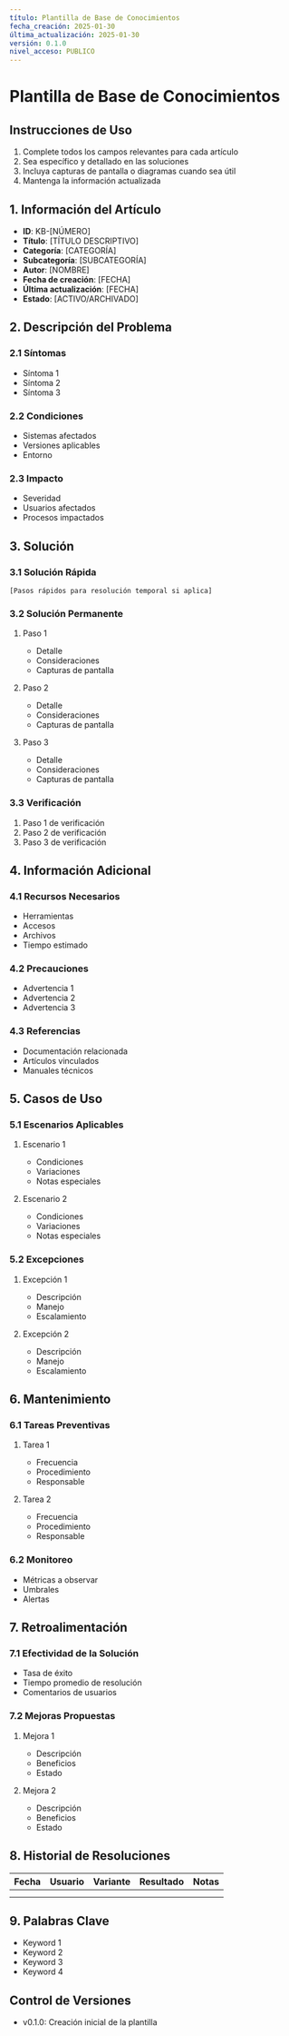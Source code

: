 ```yaml
---
título: Plantilla de Base de Conocimientos
fecha_creación: 2025-01-30
última_actualización: 2025-01-30
versión: 0.1.0
nivel_acceso: PUBLICO
---
```

# Plantilla de Base de Conocimientos

## Instrucciones de Uso
1. Complete todos los campos relevantes para cada artículo
2. Sea específico y detallado en las soluciones
3. Incluya capturas de pantalla o diagramas cuando sea útil
4. Mantenga la información actualizada

## 1. Información del Artículo
- **ID**: KB-[NÚMERO]
- **Título**: [TÍTULO DESCRIPTIVO]
- **Categoría**: [CATEGORÍA]
- **Subcategoría**: [SUBCATEGORÍA]
- **Autor**: [NOMBRE]
- **Fecha de creación**: [FECHA]
- **Última actualización**: [FECHA]
- **Estado**: [ACTIVO/ARCHIVADO]

## 2. Descripción del Problema
### 2.1 Síntomas
- Síntoma 1
- Síntoma 2
- Síntoma 3

### 2.2 Condiciones
- Sistemas afectados
- Versiones aplicables
- Entorno

### 2.3 Impacto
- Severidad
- Usuarios afectados
- Procesos impactados

## 3. Solución

### 3.1 Solución Rápida
```
[Pasos rápidos para resolución temporal si aplica]
```

### 3.2 Solución Permanente
1. Paso 1
   - Detalle
   - Consideraciones
   - Capturas de pantalla

2. Paso 2
   - Detalle
   - Consideraciones
   - Capturas de pantalla

3. Paso 3
   - Detalle
   - Consideraciones
   - Capturas de pantalla

### 3.3 Verificación
1. Paso 1 de verificación
2. Paso 2 de verificación
3. Paso 3 de verificación

## 4. Información Adicional

### 4.1 Recursos Necesarios
- Herramientas
- Accesos
- Archivos
- Tiempo estimado

### 4.2 Precauciones
- Advertencia 1
- Advertencia 2
- Advertencia 3

### 4.3 Referencias
- Documentación relacionada
- Artículos vinculados
- Manuales técnicos

## 5. Casos de Uso

### 5.1 Escenarios Aplicables
1. Escenario 1
   - Condiciones
   - Variaciones
   - Notas especiales

2. Escenario 2
   - Condiciones
   - Variaciones
   - Notas especiales

### 5.2 Excepciones
1. Excepción 1
   - Descripción
   - Manejo
   - Escalamiento

2. Excepción 2
   - Descripción
   - Manejo
   - Escalamiento

## 6. Mantenimiento

### 6.1 Tareas Preventivas
1. Tarea 1
   - Frecuencia
   - Procedimiento
   - Responsable

2. Tarea 2
   - Frecuencia
   - Procedimiento
   - Responsable

### 6.2 Monitoreo
- Métricas a observar
- Umbrales
- Alertas

## 7. Retroalimentación

### 7.1 Efectividad de la Solución
- Tasa de éxito
- Tiempo promedio de resolución
- Comentarios de usuarios

### 7.2 Mejoras Propuestas
1. Mejora 1
   - Descripción
   - Beneficios
   - Estado

2. Mejora 2
   - Descripción
   - Beneficios
   - Estado

## 8. Historial de Resoluciones
| Fecha | Usuario | Variante | Resultado | Notas |
|-------|---------|----------|-----------|-------|
|       |         |          |           |       |
|       |         |          |           |       |

## 9. Palabras Clave
- Keyword 1
- Keyword 2
- Keyword 3
- Keyword 4

## Control de Versiones
- v0.1.0: Creación inicial de la plantilla 